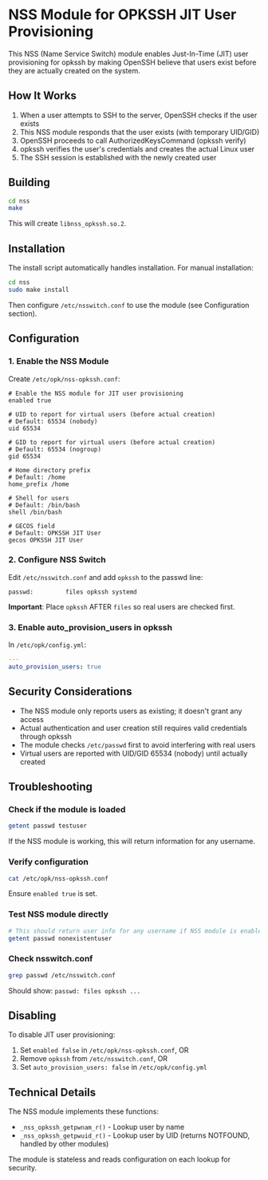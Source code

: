 # NSS Module for OPKSSH JIT User Provisioning

This NSS (Name Service Switch) module enables Just-In-Time (JIT) user provisioning for opkssh by making OpenSSH believe that users exist before they are actually created on the system.

## How It Works

1. When a user attempts to SSH to the server, OpenSSH checks if the user exists
2. This NSS module responds that the user exists (with temporary UID/GID)
3. OpenSSH proceeds to call AuthorizedKeysCommand (opkssh verify)
4. opkssh verifies the user's credentials and creates the actual Linux user
5. The SSH session is established with the newly created user

## Building

```bash
cd nss
make
```

This will create `libnss_opkssh.so.2`.

## Installation

The install script automatically handles installation. For manual installation:

```bash
cd nss
sudo make install
```

Then configure `/etc/nsswitch.conf` to use the module (see Configuration section).

## Configuration

### 1. Enable the NSS Module

Create `/etc/opk/nss-opkssh.conf`:

```
# Enable the NSS module for JIT user provisioning
enabled true

# UID to report for virtual users (before actual creation)
# Default: 65534 (nobody)
uid 65534

# GID to report for virtual users (before actual creation)  
# Default: 65534 (nogroup)
gid 65534

# Home directory prefix
# Default: /home
home_prefix /home

# Shell for users
# Default: /bin/bash
shell /bin/bash

# GECOS field
# Default: OPKSSH JIT User
gecos OPKSSH JIT User
```

### 2. Configure NSS Switch

Edit `/etc/nsswitch.conf` and add `opkssh` to the passwd line:

```
passwd:         files opkssh systemd
```

**Important**: Place `opkssh` AFTER `files` so real users are checked first.

### 3. Enable auto_provision_users in opkssh

In `/etc/opk/config.yml`:

```yaml
---
auto_provision_users: true
```

## Security Considerations

- The NSS module only reports users as existing; it doesn't grant any access
- Actual authentication and user creation still requires valid credentials through opkssh
- The module checks `/etc/passwd` first to avoid interfering with real users
- Virtual users are reported with UID/GID 65534 (nobody) until actually created

## Troubleshooting

### Check if the module is loaded

```bash
getent passwd testuser
```

If the NSS module is working, this will return information for any username.

### Verify configuration

```bash
cat /etc/opk/nss-opkssh.conf
```

Ensure `enabled true` is set.

### Test NSS module directly

```bash
# This should return user info for any username if NSS module is enabled
getent passwd nonexistentuser
```

### Check nsswitch.conf

```bash
grep passwd /etc/nsswitch.conf
```

Should show: `passwd: files opkssh ...`

## Disabling

To disable JIT user provisioning:

1. Set `enabled false` in `/etc/opk/nss-opkssh.conf`, OR
2. Remove `opkssh` from `/etc/nsswitch.conf`, OR  
3. Set `auto_provision_users: false` in `/etc/opk/config.yml`

## Technical Details

The NSS module implements these functions:
- `_nss_opkssh_getpwnam_r()` - Lookup user by name
- `_nss_opkssh_getpwuid_r()` - Lookup user by UID (returns NOTFOUND, handled by other modules)

The module is stateless and reads configuration on each lookup for security.
